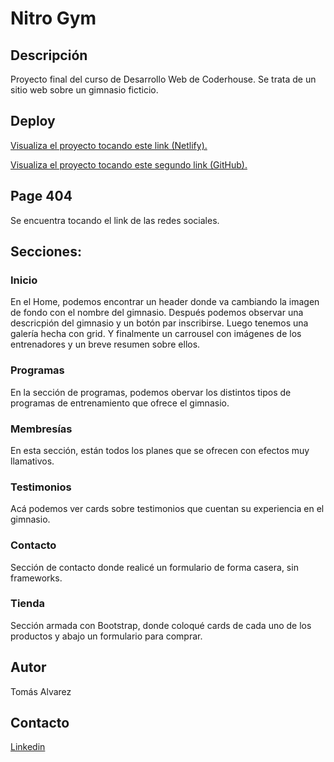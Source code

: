 # Nitro Gym

## Descripción
Proyecto final del curso de Desarrollo Web de Coderhouse. Se trata de un sitio web sobre un gimnasio ficticio.

## Deploy
[Visualiza el proyecto tocando este link (Netlify).](https://nitro-gym.netlify.app/)

[Visualiza el proyecto tocando este segundo link (GitHub).](https://17stomy.github.io/nitro-gym/)

## Page 404
Se encuentra tocando el link de las redes sociales.

## Secciones:

### Inicio
En el Home, podemos encontrar un header donde va cambiando la imagen de fondo con el nombre del gimnasio. Después podemos observar una descricpión del gimnasio y un botón par inscribirse. Luego tenemos una galería hecha con grid. Y finalmente un carrousel con imágenes de los entrenadores y un breve resumen sobre ellos.

### Programas
En la sección de programas, podemos obervar los distintos tipos de programas de entrenamiento que ofrece el gimnasio. 

### Membresías
En esta sección, están todos los planes que se ofrecen con efectos muy llamativos.

### Testimonios
Acá podemos ver cards sobre testimonios que cuentan su experiencia en el gimnasio.

### Contacto
Sección de contacto donde realicé un formulario de forma casera, sin frameworks.

### Tienda
Sección armada con Bootstrap, donde coloqué cards de cada uno de los productos y abajo un formulario para comprar.

## Autor
Tomás Alvarez

## Contacto
[Linkedin](https://www.linkedin.com/in/tom%C3%A1s-alvarez-40b045217/)

